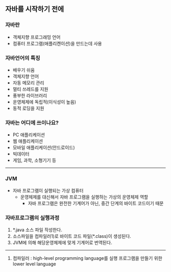 ## 자바를 시작하기 전에
### 자바란 
* 객체지향 프로그래밍 언어
* 컴퓨터 프로그램(애플리켄이션)을 만드는데 사용
### 자바언어의 특징
* 배우기 쉬움
* 객체지향 언어
* 자동 메모리 관리
* 멀티 쓰레드를 지원
* 풍부한 라이브러리
* 운영체제에 독립적(이식성이 높음)
* 동적 로딩을 지원
### 자바는 어디에 쓰이나요?
* PC 애플리케이션
* 웹 애플리케이션
* 모바일 애플리케이션(안드로이드)
* 빅데이터
* 게임, 과학, 소형기기 등
***
### JVM
* 자바 프로그램이 실행되는 가상 컴퓨터
  * 운영체제를 대신해서 자바 프로그램을 실행하는 가상의 운영체제 역할
    * 자바 프로그램은 완전한 기계어가 아닌, 중간 단계의 바이트 코드이기 때문 
### 자바프로그램의 실행과정
1. *.java 소스 파일 작성한다.
2. 소스파일을 컴파일러1)로 바이트 코드 파일(*.class)이 생성된다.
3. JVM에 의해 해당운영체제에 맞게 기계어로 번역된다.
---
1) 컴파일러 : high-level programming language를 실행 프로그램을 만들기 위한 lower level language
